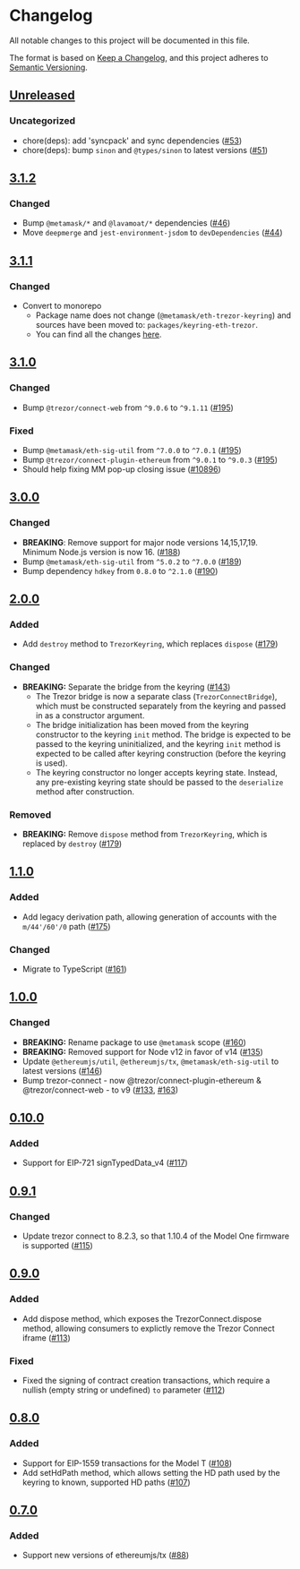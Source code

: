 # Changelog

All notable changes to this project will be documented in this file.

The format is based on [Keep a Changelog](https://keepachangelog.com/en/1.0.0/),
and this project adheres to [Semantic Versioning](https://semver.org/spec/v2.0.0.html).

## [Unreleased]

### Uncategorized

- chore(deps): add 'syncpack' and sync dependencies ([#53](https://github.com/metamask/accounts/pull/53))
- chore(deps): bump `sinon` and `@types/sinon` to latest versions ([#51](https://github.com/metamask/accounts/pull/51))

## [3.1.2]

### Changed

- Bump `@metamask/*` and `@lavamoat/*` dependencies ([#46](https://github.com/MetaMask/accounts/pull/46))
- Move `deepmerge` and `jest-environment-jsdom` to `devDependencies` ([#44](https://github.com/MetaMask/accounts/pull/44))

## [3.1.1]

### Changed

- Convert to monorepo
  - Package name does not change (`@metamask/eth-trezor-keyring`) and sources have been moved to: `packages/keyring-eth-trezor`.
  - You can find all the changes [here](https://github.com/MetaMask/accounts/compare/6da58b4...38794aa).

## [3.1.0]

### Changed

- Bump `@trezor/connect-web` from `^9.0.6` to `^9.1.11` ([#195](https://github.com/MetaMask/eth-trezor-keyring/pull/195))

### Fixed

- Bump `@metamask/eth-sig-util` from `^7.0.0` to `^7.0.1` ([#195](https://github.com/MetaMask/eth-trezor-keyring/pull/195))
- Bump `@trezor/connect-plugin-ethereum` from `^9.0.1` to `^9.0.3` ([#195](https://github.com/MetaMask/eth-trezor-keyring/pull/195))
- Should help fixing MM pop-up closing issue ([#10896](https://github.com/MetaMask/metamask-extension/issues/10896))

## [3.0.0]

### Changed

- **BREAKING**: Remove support for major node versions 14,15,17,19. Minimum Node.js version is now 16. ([#188](https://github.com/MetaMask/eth-trezor-keyring/pull/188))
- Bump `@metamask/eth-sig-util` from `^5.0.2` to `^7.0.0` ([#189](https://github.com/MetaMask/eth-trezor-keyring/pull/189))
- Bump dependency `hdkey` from `0.8.0` to `^2.1.0` ([#190](https://github.com/MetaMask/eth-trezor-keyring/pull/190))

## [2.0.0]

### Added

- Add `destroy` method to `TrezorKeyring`, which replaces `dispose` ([#179](https://github.com/MetaMask/eth-trezor-keyring/pull/179))

### Changed

- **BREAKING:** Separate the bridge from the keyring ([#143](https://github.com/MetaMask/eth-trezor-keyring/pull/143))
  - The Trezor bridge is now a separate class (`TrezorConnectBridge`), which must be constructed separately from the keyring and passed in as a constructor argument.
  - The bridge initialization has been moved from the keyring constructor to the keyring `init` method. The bridge is expected to be passed to the keyring uninitialized, and the keyring `init` method is expected to be called after keyring construction (before the keyring is used).
  - The keyring constructor no longer accepts keyring state. Instead, any pre-existing keyring state should be passed to the `deserialize` method after construction.

### Removed

- **BREAKING:** Remove `dispose` method from `TrezorKeyring`, which is replaced by `destroy` ([#179](https://github.com/MetaMask/eth-trezor-keyring/pull/179))

## [1.1.0]

### Added

- Add legacy derivation path, allowing generation of accounts with the `m/44'/60'/0` path ([#175](https://github.com/MetaMask/eth-trezor-keyring/pull/175))

### Changed

- Migrate to TypeScript ([#161](https://github.com/MetaMask/eth-trezor-keyring/pull/161))

## [1.0.0]

### Changed

- **BREAKING:** Rename package to use `@metamask` scope ([#160](https://github.com/MetaMask/eth-trezor-keyring/pull/160))
- **BREAKING:** Removed support for Node v12 in favor of v14 ([#135](https://github.com/MetaMask/eth-trezor-keyring/pull/135))
- Update `@ethereumjs/util`, `@ethereumjs/tx`, `@metamask/eth-sig-util` to latest versions ([#146](https://github.com/MetaMask/eth-trezor-keyring/pull/146))
- Bump trezor-connect - now @trezor/connect-plugin-ethereum & @trezor/connect-web - to v9 ([#133](https://github.com/MetaMask/eth-trezor-keyring/pull/133), [#163](https://github.com/MetaMask/eth-trezor-keyring/pull/163))

## [0.10.0]

### Added

- Support for EIP-721 signTypedData_v4 ([#117](https://github.com/MetaMask/eth-trezor-keyring/pull/117))

## [0.9.1]

### Changed

- Update trezor connect to 8.2.3, so that 1.10.4 of the Model One firmware is supported ([#115](https://github.com/MetaMask/eth-trezor-keyring/pull/115))

## [0.9.0]

### Added

- Add dispose method, which exposes the TrezorConnect.dispose method, allowing consumers to explictly remove the Trezor Connect iframe ([#113](https://github.com/MetaMask/eth-trezor-keyring/pull/13))

### Fixed

- Fixed the signing of contract creation transactions, which require a nullish (empty string or undefined) `to` parameter ([#112](https://github.com/MetaMask/eth-trezor-keyring/pull/112))

## [0.8.0]

### Added

- Support for EIP-1559 transactions for the Model T ([#108](https://github.com/MetaMask/eth-trezor-keyring/pull/108))
- Add setHdPath method, which allows setting the HD path used by the keyring to known, supported HD paths ([#107](https://github.com/MetaMask/eth-trezor-keyring/pull/107))

## [0.7.0]

### Added

- Support new versions of ethereumjs/tx ([#88](https://github.com/metamask/eth-trezor-keyring/pull/88))

[Unreleased]: https://github.com/metamask/accounts/compare/@metamask/eth-trezor-keyring@3.1.2...HEAD
[3.1.2]: https://github.com/metamask/accounts/compare/@metamask/eth-trezor-keyring@3.1.1...@metamask/eth-trezor-keyring@3.1.2
[3.1.1]: https://github.com/metamask/accounts/compare/@metamask/eth-trezor-keyring@3.1.0...@metamask/eth-trezor-keyring@3.1.1
[3.1.0]: https://github.com/metamask/accounts/compare/@metamask/eth-trezor-keyring@3.0.0...@metamask/eth-trezor-keyring@3.1.0
[3.0.0]: https://github.com/metamask/accounts/compare/@metamask/eth-trezor-keyring@2.0.0...@metamask/eth-trezor-keyring@3.0.0
[2.0.0]: https://github.com/metamask/accounts/compare/@metamask/eth-trezor-keyring@1.1.0...@metamask/eth-trezor-keyring@2.0.0
[1.1.0]: https://github.com/metamask/accounts/compare/@metamask/eth-trezor-keyring@1.0.0...@metamask/eth-trezor-keyring@1.1.0
[1.0.0]: https://github.com/metamask/accounts/compare/@metamask/eth-trezor-keyring@0.10.0...@metamask/eth-trezor-keyring@1.0.0
[0.10.0]: https://github.com/metamask/accounts/compare/@metamask/eth-trezor-keyring@0.9.1...@metamask/eth-trezor-keyring@0.10.0
[0.9.1]: https://github.com/metamask/accounts/compare/@metamask/eth-trezor-keyring@0.9.0...@metamask/eth-trezor-keyring@0.9.1
[0.9.0]: https://github.com/metamask/accounts/compare/@metamask/eth-trezor-keyring@0.8.0...@metamask/eth-trezor-keyring@0.9.0
[0.8.0]: https://github.com/metamask/accounts/compare/@metamask/eth-trezor-keyring@0.7.0...@metamask/eth-trezor-keyring@0.8.0
[0.7.0]: https://github.com/metamask/accounts/releases/tag/@metamask/eth-trezor-keyring@0.7.0
